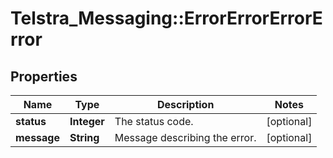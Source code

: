 # Telstra_Messaging::ErrorErrorErrorError

## Properties
Name | Type | Description | Notes
------------ | ------------- | ------------- | -------------
**status** | **Integer** | The status code. | [optional] 
**message** | **String** | Message describing the error. | [optional] 


